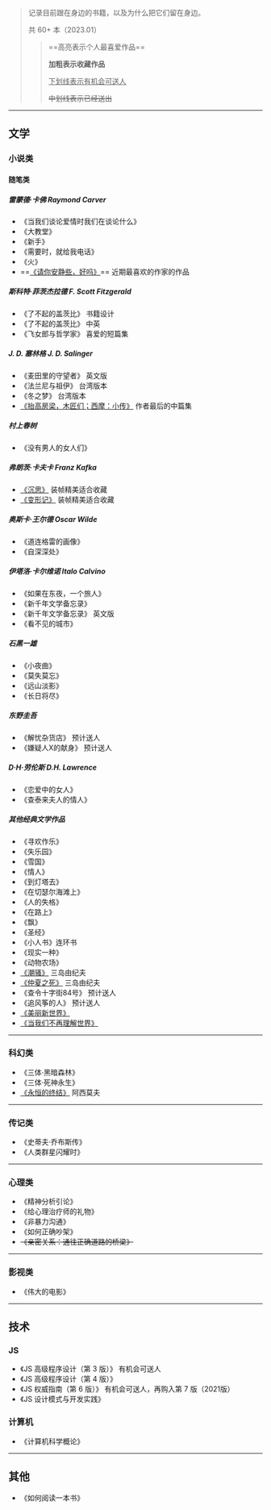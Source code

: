 
> 记录目前跟在身边的书籍，以及为什么把它们留在身边。
>
> 共 60+ 本（2023.01）
>> ==高亮表示个人最喜爱作品==
>>
>> **加粗表示收藏作品**
>>
>> <u>下划线表示有机会可送人</u>
>>
>> ~~中划线表示已经送出~~

---

## 文学

### 小说类

#### 随笔类

##### 雷蒙德·卡佛 Raymond Carver

* 《当我们谈论爱情时我们在谈论什么》
* 《大教堂》
* 《新手》
* 《需要时，就给我电话》
* 《火》
* ==[《请你安静些，好吗》](https://book.douban.com/subject/35653981/)== 近期最喜欢的作家的作品

##### 斯科特·菲茨杰拉德 F. Scott Fitzgerald

* 《了不起的盖茨比》 书籍设计
* 《了不起的盖茨比》 中英
* 《飞女郎与哲学家》 喜爱的短篇集

##### J. D. 塞林格 J. D. Salinger

* 《麦田里的守望者》 英文版
* 《法兰尼与祖伊》 台湾版本
* 《冬之梦》 台湾版本
* [《抬高房梁，木匠们；西摩：小传》](https://book.douban.com/subject/26905153/) 作者最后的中篇集

##### 村上春树

* 《没有男人的女人们》

##### 弗朗茨·卡夫卡 Franz Kafka

* [《沉思》](https://book.douban.com/subject/35218473/) 装帧精美适合收藏
* [《变形记》](https://book.douban.com/subject/35218475/) 装帧精美适合收藏

##### 奥斯卡·王尔德 Oscar Wilde

* 《道连格雷的画像》
* 《自深深处》

##### 伊塔洛·卡尔维诺 Italo Calvino

* 《如果在东夜，一个旅人》
* 《新千年文学备忘录》
* 《新千年文学备忘录》 英文版
* 《看不见的城市》

##### 石黑一雄

* 《小夜曲》
* 《莫失莫忘》
* 《远山淡影》
* 《长日将尽》

##### 东野圭吾

* 《解忧杂货店》 预计送人
* 《嫌疑人X的献身》 预计送人

##### D·H·劳伦斯 D.H. Lawrence

* 《恋爱中的女人》
* 《查泰来夫人的情人》

##### 其他经典文学作品

* 《寻欢作乐》
* 《失乐园》
* 《雪国》
* 《情人》
* 《到灯塔去》
* 《在切瑟尔海滩上》
* 《人的失格》
* 《在路上》
* 《飘》
* 《圣经》
* 《小人书》连环书
* 《现实一种》
* 《动物农场》
* [《潮骚》](https://book.douban.com/subject/35365849/) 三岛由纪夫
* [《仲夏之死》](https://book.douban.com/subject/35365854/) 三岛由纪夫
* 《查令十字街84号》 预计送人
* 《追风筝的人》 预计送人
* [《美丽新世界》](https://book.douban.com/subject/27002046/)
* [《当我们不再理解世界》](https://book.douban.com/subject/36073906/)

---

### 科幻类

* 《三体·黑暗森林》
* 《三体·死神永生》
* [《永恒的终结》](https://book.douban.com/subject/25829693/) 阿西莫夫

---

### 传记类

* 《史蒂夫·乔布斯传》
* 《人类群星闪耀时》

---

### 心理类

* 《精神分析引论》
* 《给心理治疗师的礼物》
* 《非暴力沟通》
* 《如何正确吵架》
* ~~《亲密关系：通往正确道路的桥梁》~~

---

### 影视类

* 《伟大的电影》

---

## 技术

### JS

* 《JS 高级程序设计（第 3 版）》 有机会可送人
* 《JS 高级程序设计（第 4 版）》
* 《JS 权威指南（第 6 版）》 有机会可送人，再购入第 7 版（2021版）
* 《JS 设计模式与开发实践》

### 计算机

* 《计算机科学概论》

---

## 其他

* 《如何阅读一本书》
